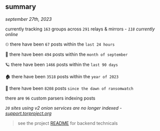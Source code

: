 
## summary
_september 27th, 2023_

currently tracking `163` groups across `291` relays & mirrors - _`118` currently online_

⏲ there have been `67` posts within the `last 24 hours`

🦈 there have been `494` posts within the `month of september`

🪐 there have been `1466` posts within the `last 90 days`

🏚 there have been `3518` posts within the `year of 2023`

🦕 there have been `8208` posts `since the dawn of ransomwatch`

there are `96` custom parsers indexing posts

_`20` sites using v2 onion services are no longer indexed - [support.torproject.org](https://support.torproject.org/onionservices/v2-deprecation/)_

> see the project [README](https://github.com/joshhighet/ransomwatch#ransomwatch--) for backend technicals
